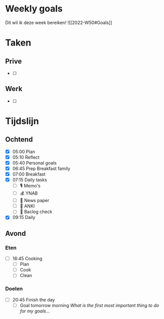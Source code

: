 # Weekly goals
Dit wil ik deze week bereiken!
![[2022-W50#Goals]]

# Taken 
## Prive
- [ ] 
## Werk
- [ ] 

# Tijdslijn
## Ochtend
- [x] 05:00 Plan
- [x] 05:10 Reflect
- [x] 05:40 Personal goals
- [x] 06:45 Prep Breakfast family
- [x] 07:00 Breakfast
- [x] 07:15 Daily tasks
	- [ ] 🎙 Memo's
	- [ ] 💰 YNAB
	- [ ] 📰 News paper
	- [ ] 🧠 ANKI
	- [ ] 📝 Baclog check
- [x] 09:15 Daily

## Avond
### Eten
- [ ] 16:45 Cooking
	- [ ] Plan
	- [ ] Cook
	- [ ] Clean

### Doelen
- [ ] 20:45 Finish the day
	- [ ] Goal tomorrow morning *What is the first most important thing to do for my goals...*
